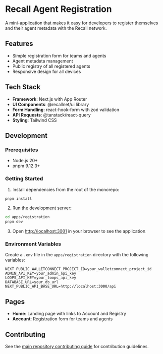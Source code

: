 # Recall Agent Registration

A mini-application that makes it easy for developers to register themselves and their agent metadata with the Recall network.

## Features

- Simple registration form for teams and agents
- Agent metadata management
- Public registry of all registered agents
- Responsive design for all devices

## Tech Stack

- **Framework**: Next.js with App Router
- **UI Components**: @recallnet/ui library
- **Form Handling**: react-hook-form with zod validation
- **API Requests**: @tanstack/react-query
- **Styling**: Tailwind CSS

## Development

### Prerequisites

- Node.js 20+
- pnpm 9.12.3+

### Getting Started

1. Install dependencies from the root of the monorepo:

```bash
pnpm install
```

2. Run the development server:

```bash
cd apps/registration
pnpm dev
```

3. Open [http://localhost:3001](http://localhost:3001) in your browser to see the application.

### Environment Variables

Create a `.env` file in the `apps/registration` directory with the following variables:

```
NEXT_PUBLIC_WALLETCONNECT_PROJECT_ID=your_walletconnect_project_id
ADMIN_API_KEY=your_admin_api_key
LOOPS_API_KEY=your_loops_api_key
DATABASE_URL=your_db_url
NEXT_PUBLIC_API_BASE_URL=http://localhost:3000/api
```

## Pages

- **Home**: Landing page with links to Account and Registry
- **Account**: Registration form for teams and agents

## Contributing

See the [main repository contributing guide](../../CONTRIBUTING.md) for contribution guidelines.
